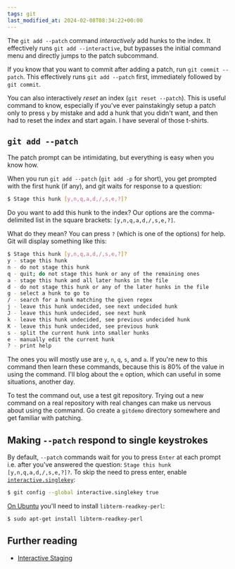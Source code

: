 ```yaml
---
tags: git
last_modified_at: 2024-02-08T08:34:22+00:00
---
```


The `git add --patch` command *interactively* add hunks to the index. It effectively runs `git add --interactive`, but bypasses the initial command menu and directly jumps to the patch subcommand.

If you know that you want to commit after adding a patch, run `git commit --patch`. This effectively runs `git add --patch` first, immediately followed by `git commit`.

You can also interactively *reset* an index (`git reset --patch`). This is useful command to know, especially if you've ever painstakingly setup a patch only to press `y` by mistake and add a hunk that you didn't want, and then had to reset the index and start again. I have several of those t-shirts.

## `git add --patch`

The patch prompt can be intimidating, but everything is easy when you know how.

When you run `git add --patch` (`git add -p` for short), you get prompted with the first hunk (if any), and git waits for response to a question:

```sh
$ Stage this hunk [y,n,q,a,d,/,s,e,?]?
```

Do you want to add this hunk to the index? Our options are the comma-delimited list in the square brackets: `[y,n,q,a,d,/,s,e,?]`.

What do they mean? You can press `?` (which is one of the options) for help. Git will display something like this:

```sh
$ Stage this hunk [y,n,q,a,d,/,s,e,?]?
y - stage this hunk
n - do not stage this hunk
q - quit; do not stage this hunk or any of the remaining ones
a - stage this hunk and all later hunks in the file
d - do not stage this hunk or any of the later hunks in the file
g - select a hunk to go to
/ - search for a hunk matching the given regex
j - leave this hunk undecided, see next undecided hunk
J - leave this hunk undecided, see next hunk
k - leave this hunk undecided, see previous undecided hunk
K - leave this hunk undecided, see previous hunk
s - split the current hunk into smaller hunks
e - manually edit the current hunk
? - print help
```

The ones you will mostly use are `y`, `n`, `q`, `s`, and `a`. If you're new to this command then learn these commands, because this is 80% of the value in using the command. I'll blog about the `e` option, which can useful in some situations, another day.

To test the command out, use a test git repository. Trying out a new command on a real repository with real changes can make us nervous about using the command. Go create a `gitdemo` directory somewhere and get familiar with patching.

## Making `--patch` respond to single keystrokes

By default, `--patch` commands wait for you to press `Enter` at each prompt i.e. after you've answered the question: `Stage this hunk [y,n,q,a,d,/,s,e,?]?`. To skip the need to press enter, enable [`interactive.singlekey`](https://git-scm.com/docs/git-config#git-config-interactivesingleKey):

```sh
$ git config --global interactive.singlekey true
```

[On Ubuntu](https://superuser.com/a/817688) you'll need to install `libterm-readkey-perl`:

```sh
$ sudo apt-get install libterm-readkey-perl
```

## Further reading

* [Interactive Staging](https://git-scm.com/book/en/v2/Git-Tools-Interactive-Staging)
